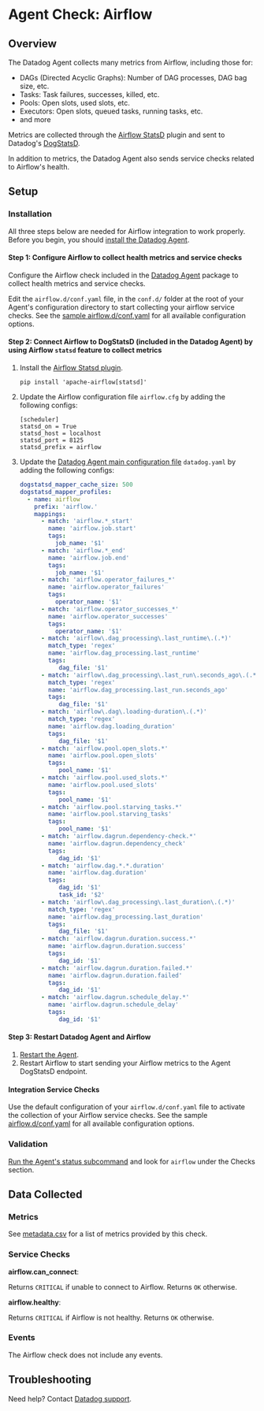 # Agent Check: Airflow

## Overview

The Datadog Agent collects many metrics from Airflow, including those for:

- DAGs (Directed Acyclic Graphs): Number of DAG processes, DAG bag size, etc.
- Tasks: Task failures, successes, killed, etc.
- Pools: Open slots, used slots, etc.
- Executors: Open slots, queued tasks, running tasks, etc.
- and more

Metrics are collected through the [Airflow StatsD](https://airflow.apache.org/docs/stable/metrics.html) plugin and sent to Datadog's [DogStatsD][8].

In addition to metrics, the Datadog Agent also sends service checks related to Airflow's health.

## Setup

### Installation

All three steps below are needed for Airflow integration to work properly. Before you begin, you should [install the Datadog Agent][9].

#### Step 1: Configure Airflow to collect health metrics and service checks

Configure the Airflow check included in the [Datadog Agent][2] package to collect health metrics and service checks.

Edit the `airflow.d/conf.yaml` file, in the `conf.d/` folder at the root of your Agent's configuration directory to start collecting your airflow service checks. See the [sample airflow.d/conf.yaml][3] for all available configuration options.

#### Step 2: Connect Airflow to DogStatsD (included in the Datadog Agent) by using Airflow `statsd` feature to collect metrics

1. Install the [Airflow Statsd plugin][1].

    ```
    pip install 'apache-airflow[statsd]'
    ```

2. Update the Airflow configuration file `airflow.cfg` by adding the following configs:

    ```
    [scheduler]
    statsd_on = True
    statsd_host = localhost
    statsd_port = 8125
    statsd_prefix = airflow
    ```

3. Update the [Datadog Agent main configuration file][10] `datadog.yaml` by adding the following configs:

    ```yaml
    dogstatsd_mapper_cache_size: 500
    dogstatsd_mapper_profiles:
      - name: airflow
        prefix: 'airflow.'
        mappings:
          - match: 'airflow.*_start'
            name: 'airflow.job.start'
            tags:
              job_name: '$1'
          - match: 'airflow.*_end'
            name: 'airflow.job.end'
            tags:
              job_name: '$1'
          - match: 'airflow.operator_failures_*'
            name: 'airflow.operator_failures'
            tags:
              operator_name: '$1'
          - match: 'airflow.operator_successes_*'
            name: 'airflow.operator_successes'
            tags:
              operator_name: '$1'
          - match: 'airflow\.dag_processing\.last_runtime\.(.*)'
            match_type: 'regex'
            name: 'airflow.dag_processing.last_runtime'
            tags:
               dag_file: '$1'
          - match: 'airflow\.dag_processing\.last_run\.seconds_ago\.(.*)'
            match_type: 'regex'
            name: 'airflow.dag_processing.last_run.seconds_ago'
            tags:
               dag_file: '$1'
          - match: 'airflow\.dag\.loading-duration\.(.*)'
            match_type: 'regex'
            name: 'airflow.dag.loading_duration'
            tags:
               dag_file: '$1'
          - match: 'airflow.pool.open_slots.*'
            name: 'airflow.pool.open_slots'
            tags:
               pool_name: '$1'
          - match: 'airflow.pool.used_slots.*'
            name: 'airflow.pool.used_slots'
            tags:
               pool_name: '$1'
          - match: 'airflow.pool.starving_tasks.*'
            name: 'airflow.pool.starving_tasks'
            tags:
               pool_name: '$1'
          - match: 'airflow.dagrun.dependency-check.*'
            name: 'airflow.dagrun.dependency_check'
            tags:
               dag_id: '$1'
          - match: 'airflow.dag.*.*.duration'
            name: 'airflow.dag.duration'
            tags:
               dag_id: '$1'
               task_id: '$2'
          - match: 'airflow\.dag_processing\.last_duration\.(.*)'
            match_type: 'regex'
            name: 'airflow.dag_processing.last_duration'
            tags:
               dag_file: '$1'
          - match: 'airflow.dagrun.duration.success.*'
            name: 'airflow.dagrun.duration.success'
            tags:
               dag_id: '$1'
          - match: 'airflow.dagrun.duration.failed.*'
            name: 'airflow.dagrun.duration.failed'
            tags:
               dag_id: '$1'
          - match: 'airflow.dagrun.schedule_delay.*'
            name: 'airflow.dagrun.schedule_delay'
            tags:
               dag_id: '$1'
    ```

#### Step 3: Restart Datadog Agent and Airflow

1. [Restart the Agent][4].
2. Restart Airflow to start sending your Airflow metrics to the Agent DogStatsD endpoint.

#### Integration Service Checks

Use the default configuration of your `airflow.d/conf.yaml` file to activate the collection of your Airflow service checks. See the sample [airflow.d/conf.yaml][3] for all available configuration options.

### Validation

[Run the Agent's status subcommand][5] and look for `airflow` under the Checks section.

## Data Collected

### Metrics

See [metadata.csv][6] for a list of metrics provided by this check.

### Service Checks

**airflow.can_connect**:

Returns `CRITICAL` if unable to connect to Airflow. Returns `OK` otherwise.

**airflow.healthy**:

Returns `CRITICAL` if Airflow is not healthy. Returns `OK` otherwise.

### Events

The Airflow check does not include any events.

## Troubleshooting

Need help? Contact [Datadog support][7].

[1]: https://airflow.apache.org/docs/stable/metrics.html
[2]: https://app.datadoghq.com/account/settings#agent
[3]: https://github.com/DataDog/integrations-core/blob/master/airflow/datadog_checks/airflow/data/conf.yaml.example
[4]: https://docs.datadoghq.com/agent/guide/agent-commands/?tab=agentv6#start-stop-and-restart-the-agent
[5]: https://docs.datadoghq.com/agent/guide/agent-commands/?tab=agentv6#agent-status-and-information
[6]: https://github.com/DataDog/integrations-core/blob/master/airflow/metadata.csv
[7]: https://docs.datadoghq.com/help
[8]: https://docs.datadoghq.com/developers/dogstatsd/
[9]: https://docs.datadoghq.com/agent/
[10]: https://docs.datadoghq.com/agent/guide/agent-configuration-files/
